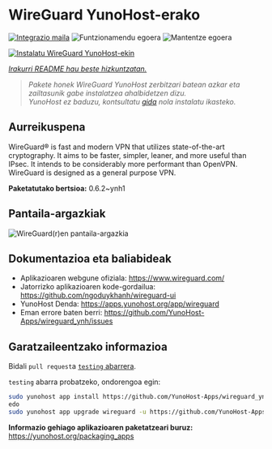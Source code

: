 <!--
Ohart ongi: README hau automatikoki sortu da <https://github.com/YunoHost/apps/tree/master/tools/readme_generator>ri esker
EZ editatu eskuz.
-->

# WireGuard YunoHost-erako

[![Integrazio maila](https://dash.yunohost.org/integration/wireguard.svg)](https://dash.yunohost.org/appci/app/wireguard) ![Funtzionamendu egoera](https://ci-apps.yunohost.org/ci/badges/wireguard.status.svg) ![Mantentze egoera](https://ci-apps.yunohost.org/ci/badges/wireguard.maintain.svg)

[![Instalatu WireGuard YunoHost-ekin](https://install-app.yunohost.org/install-with-yunohost.svg)](https://install-app.yunohost.org/?app=wireguard)

*[Irakurri README hau beste hizkuntzatan.](./ALL_README.md)*

> *Pakete honek WireGuard YunoHost zerbitzari batean azkar eta zailtasunik gabe instalatzea ahalbidetzen dizu.*  
> *YunoHost ez baduzu, kontsultatu [gida](https://yunohost.org/install) nola instalatu ikasteko.*

## Aurreikuspena

WireGuard® is fast and modern VPN that utilizes state-of-the-art cryptography. It aims to be faster, simpler, leaner, and more useful than IPsec. It intends to be considerably more performant than OpenVPN. WireGuard is designed as a general purpose VPN.

**Paketatutako bertsioa:** 0.6.2~ynh1

## Pantaila-argazkiak

![WireGuard(r)en pantaila-argazkia](./doc/screenshots/screenshot.png)

## Dokumentazioa eta baliabideak

- Aplikazioaren webgune ofiziala: <https://www.wireguard.com/>
- Jatorrizko aplikazioaren kode-gordailua: <https://github.com/ngoduykhanh/wireguard-ui>
- YunoHost Denda: <https://apps.yunohost.org/app/wireguard>
- Eman errore baten berri: <https://github.com/YunoHost-Apps/wireguard_ynh/issues>

## Garatzaileentzako informazioa

Bidali `pull request`a [`testing` abarrera](https://github.com/YunoHost-Apps/wireguard_ynh/tree/testing).

`testing` abarra probatzeko, ondorengoa egin:

```bash
sudo yunohost app install https://github.com/YunoHost-Apps/wireguard_ynh/tree/testing --debug
edo
sudo yunohost app upgrade wireguard -u https://github.com/YunoHost-Apps/wireguard_ynh/tree/testing --debug
```

**Informazio gehiago aplikazioaren paketatzeari buruz:** <https://yunohost.org/packaging_apps>
